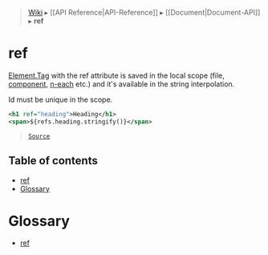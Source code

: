 > [Wiki](Home) ▸ [[API Reference|API-Reference]] ▸ [[Document|Document-API]] ▸ **ref**

# ref

[Element.Tag](/Neft-io/neft/wiki/Document-Element.Tag-API#class-tag) with the ref attribute is saved in the local scope
(file, [component](/Neft-io/neft/wiki/Document-component-API#component), [n-each](/Neft-io/neft/wiki/Document-n-each-API#neach) etc.)
and it's available in the string interpolation.

Id must be unique in the scope.

```xml
<h1 ref="heading">Heading</h1>
<span>${refs.heading.stringify()}</span>
```

> [`Source`](/Neft-io/neft/blob/42e53472888b24a14f8aa89b8417a63790934b26/src/document/file/parse/refs.litcoffee)

## Table of contents
* [ref](#ref)
* [Glossary](#glossary)

# Glossary

- [ref](#ref)


